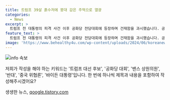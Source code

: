 ```yaml
---
title: 트럼프 39살 흙수저에 붕대 감은 주먹으로 열광
categories:
  - News
excerpt: >
  트럼프 전 대통령의 피격 사건 이후 공화당 전당대회에 등장하며 건재함을 과시했습니다. 공화당 대선 후보로 선출된 트럼프는 밴스 상원의원을 러닝 메이트로 지명하며 투사 이미지를 부각시켰습니다. 민주당은 바이든 대통령의 조기 지명을 검토 중이며, 대선의 과정은 뜨거운 갈등이 예상됩니다.
feature_text: >
  트럼프 전 대통령의 피격 사건 이후 공화당 전당대회에 등장하며 건재함을 과시했습니다. 공화당 대선 후보로 선출된 트럼프는 밴스 상원의원을 러닝 메이트로 지명하며 투사 이미지를 부각시켰습니다. 민주당은 바이든 대통령의 조기 지명을 검토 중이며, 대선의 과정은 뜨거운 갈등이 예상됩니다.
image: 'https://www.behealthy4u.com/wp-content/uploads/2024/06/koreanews.jpg'
---
```


<p><img src="https://www.behealthy4u.com/wp-content/uploads/2024/06/koreanews.jpg" alt="info 속보" /></p>

<p>저희가 작성을 해야 하는 키워드는 '트럼프 대선 후보', '공화당 대회', '밴스 상원의원', '반대', '중국 위협론', '바이든 대통령'입니다. 한 번에 하나씩 제목과 내용을 포함하여 작성해주시겠어요?</p>
생생한 뉴스, <a href="https://qoogle.tistory.com" rel="dofollow">qoogle.tistory.com</a>


